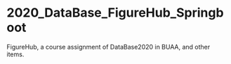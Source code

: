 # 2020_DataBase_FigureHub_Springboot
FigureHub, a course assignment of DataBase2020 in BUAA, and other items.
